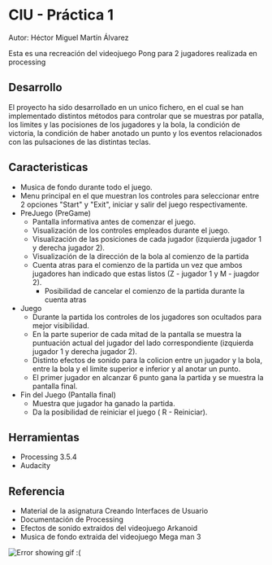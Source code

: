 # CIU - Práctica 1

Autor: Héctor Miguel Martín Álvarez

Esta es una recreación del videojuego Pong para 2 jugadores realizada en processing

## Desarrollo

El proyecto ha sido desarrollado en un unico fichero, en el cual se han implementado distintos métodos para controlar que se muestras por patalla, los limites y las pocisiones de los jugadores y la bola, la condición de victoria, la condición de haber anotado un punto y los eventos relacionados con las pulsaciones de las distintas teclas.

## Caracteristicas

  - Musica de fondo durante todo el juego.
  - Menu principal en el que muestran los controles para seleccionar entre 2 opciones "Start" y "Exit", iniciar y salir del juego respectivamente.
  - PreJuego (PreGame)
    - Pantalla informativa antes de comenzar el juego.
    - Visualización de los controles empleados durante el juego.
    - Visualización de las posiciones de cada jugador (izquierda jugador 1 y derecha jugador 2).
    - Visualización de la dirección de la bola al comienzo de la partida
    - Cuenta atras para el comienzo de la partida un vez que ambos jugadores han indicado que estas listos (Z - jugador 1 y M - juagdor 2).
      - Posibilidad de cancelar el comienzo de la partida durante la cuenta atras
  - Juego
    - Durante la partida los controles de los jugadores son ocultados para mejor visibilidad.
    - En la parte superior de cada mitad de la pantalla se muestra la puntuación actual del jugador del lado correspondiente (izquierda jugador 1 y derecha jugador 2).
    - Distinto efectos de sonido para la colicion entre un jugador y la bola, entre la bola y el limite superior e inferior y al anotar un punto.
    - El primer jugador en alcanzar 6 punto gana la partida y se muestra la pantalla final.
  - Fin del Juego (Pantalla final)
    - Muestra que jugador ha ganado la partida.
    - Da la posibilidad de reiniciar el juego ( R - Reiniciar).

## Herramientas

  - Processing 3.5.4
  - Audacity

## Referencia

  - Material de la asignatura Creando Interfaces de Usuario
  - Documentación de Processing
  - Efectos de sonido extraidos del videojuego Arkanoid
  - Musica de fondo extraida del videojuego Mega man 3
   

![Error showing gif :(](https://github.com/HectorMartinAlvarez/CIU_1/blob/main/animacion.gif)
